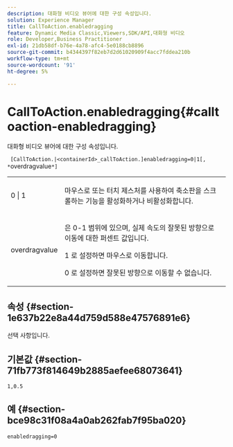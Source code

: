 ```yaml
---
description: 대화형 비디오 뷰어에 대한 구성 속성입니다.
solution: Experience Manager
title: CallToAction.enabledragging
feature: Dynamic Media Classic,Viewers,SDK/API,대화형 비디오
role: Developer,Business Practitioner
exl-id: 21db58df-b76e-4a78-afc4-5e0188cb8896
source-git-commit: b4344397f82eb7d2d61020909f4acc7fddea210b
workflow-type: tm+mt
source-wordcount: '91'
ht-degree: 5%

---
```


# CallToAction.enabledragging{#calltoaction-enabledragging}

대화형 비디오 뷰어에 대한 구성 속성입니다.

` [CallToAction.|<containerId>_callToAction.]enabledragging=0|1[, *`overdragvalue`*]`

<table id="table_441553CD34C94A58A9D7CBF772DEDDB6"> 
 <tbody> 
  <tr> 
   <td colname="col1"> <p> <span class="codeph"> 0 | 1 </span> </p> </td> 
   <td colname="col2"> <p> 마우스로 또는 터치 제스처를 사용하여 축소판을 스크롤하는 기능을 활성화하거나 비활성화합니다. </p> </td> 
  </tr> 
  <tr> 
   <td colname="col1"> <p> <span class="codeph"> <span class="varname"> overdragvalue  </span> </span> </p> </td> 
   <td colname="col2"> <p> 은 <span class="codeph"> 0-1 </span> 범위에 있으며, 실제 속도의 잘못된 방향으로 이동에 대한 퍼센트 값입니다. </p> <p><span class="codeph"> 1 </span> 로 설정하면 마우스로 이동합니다. </p> <p><span class="codeph"> 0 </span> 로 설정하면 잘못된 방향으로 이동할 수 없습니다. </p> </td> 
  </tr> 
 </tbody> 
</table>

## 속성 {#section-1e637b22e8a44d759d588e47576891e6}

선택 사항입니다.

## 기본값 {#section-71fb773f814649b2885aefee68073641}

`1,0.5`

## 예 {#section-bce98c31f08a4a0ab262fab7f95ba020}

```
enabledragging=0
```
